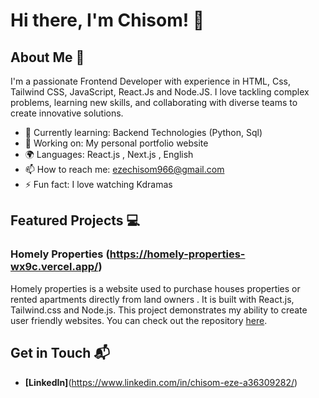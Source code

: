 # Hi there, I'm Chisom! 👋


## About Me 🚀

I'm a passionate Frontend Developer with experience in HTML, Css, Tailwind CSS, JavaScript, React.Js and Node.JS. I love tackling complex problems, learning new skills, and collaborating with diverse teams to create innovative solutions.

- 🌱 Currently learning: Backend Technologies (Python, Sql)
- 🔭 Working on: My personal portfolio website
- 🌍 Languages: React.js , Next.js , English
- 📫 How to reach me: ezechisom966@gmail.com 
- ⚡ Fun fact: I love watching Kdramas



## Featured Projects 💻

### Homely Properties (https://homely-properties-wx9c.vercel.app/)


Homely properties is a website used to purchase houses  properties or rented apartments directly from land owners . It is built with React.js, Tailwind.css and Node.js. This project demonstrates my ability to create user friendly websites. You can check out the repository [here](project_1_repository_link).

## Get in Touch 📬


- **[LinkedIn]**(https://www.linkedin.com/in/chisom-eze-a36309282/)



